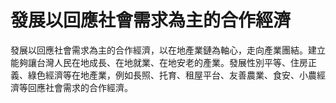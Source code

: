 # 發展以回應社會需求為主的合作經濟

發展以回應社會需求為主的合作經濟，以在地產業鏈為軸心，走向產業團結。建立能夠讓台灣人民在地成長、在地就業、在地安老的產業。發展性別平等、住房正義、綠色經濟等在地產業，例如長照、托育、租屋平台、友善農業、食安、小農經濟等回應社會需求的合作經濟。

